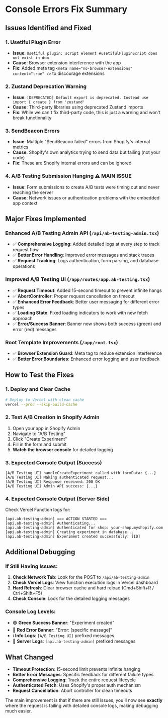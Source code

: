 # Console Errors Fix Summary

## Issues Identified and Fixed

### 1. **Usetiful Plugin Error**
- **Issue**: `Usetiful plugin: script element #usetifulPluginScript does not exist in dom`
- **Cause**: Browser extension interference with the app
- **Fix**: Added meta tag `<meta name="no-browser-extensions" content="true" />` to discourage extensions

### 2. **Zustand Deprecation Warning** 
- **Issue**: `[DEPRECATED] Default export is deprecated. Instead use import { create } from 'zustand'`
- **Cause**: Third-party libraries using deprecated Zustand imports
- **Fix**: While we can't fix third-party code, this is just a warning and won't break functionality

### 3. **SendBeacon Errors**
- **Issue**: Multiple "SendBeacon failed" errors from Shopify's internal metrics
- **Cause**: Shopify's own analytics trying to send data but failing (not your code)
- **Fix**: These are Shopify internal errors and can be ignored

### 4. **A/B Testing Submission Hanging** ⚠️ **MAIN ISSUE**
- **Issue**: Form submissions to create A/B tests were timing out and never reaching the server
- **Cause**: Network issues or authentication problems with the embedded app context

## Major Fixes Implemented

### Enhanced A/B Testing Admin API (`/api/ab-testing-admin.tsx`)
- ✅ **Comprehensive Logging**: Added detailed logs at every step to track request flow
- ✅ **Better Error Handling**: Improved error messages and stack traces  
- ✅ **Request Tracking**: Logs authentication, form parsing, and database operations

### Improved A/B Testing UI (`/app/routes/app.ab-testing.tsx`)
- ✅ **Request Timeout**: Added 15-second timeout to prevent infinite hangs
- ✅ **AbortController**: Proper request cancellation on timeout
- ✅ **Enhanced Error Feedback**: Better user messaging for different error types
- ✅ **Loading State**: Fixed loading indicators to work with new fetch approach
- ✅ **Error/Success Banner**: Banner now shows both success (green) and error (red) messages

### Root Template Improvements (`/app/root.tsx`)
- ✅ **Browser Extension Guard**: Meta tag to reduce extension interference
- ✅ **Better Error Boundaries**: Enhanced error logging and user feedback

## How to Test the Fixes

### 1. **Deploy and Clear Cache**
```bash
# Deploy to Vercel with clean cache
vercel --prod --skip-build-cache
```

### 2. **Test A/B Creation in Shopify Admin**
1. Open your app in Shopify Admin
2. Navigate to "A/B Testing" 
3. Click "Create Experiment"
4. Fill in the form and submit
5. **Watch the browser console** for detailed logging

### 3. **Expected Console Output (Success)**
```
[A/B Testing UI] handleCreateExperiment called with formData: {...}
[A/B Testing UI] Making authenticated request...
[A/B Testing UI] Response received: 200 OK
[A/B Testing UI] Admin API success: {...}
```

### 4. **Expected Console Output (Server Side)**
Check Vercel Function logs for:
```
[api.ab-testing-admin] === ACTION STARTED ===
[api.ab-testing-admin] Authenticating...
[api.ab-testing-admin] Authenticated for shop: your-shop.myshopify.com
[api.ab-testing-admin] Creating experiment in database...
[api.ab-testing-admin] Experiment created successfully: [ID]
```

## Additional Debugging

### If Still Having Issues:
1. **Check Network Tab**: Look for the POST to `/api/ab-testing-admin`
2. **Check Vercel Logs**: View function execution logs in Vercel dashboard  
3. **Hard Refresh**: Clear browser cache and hard reload (Cmd+Shift+R / Ctrl+Shift+F5)
4. **Check Console**: Look for the detailed logging messages

### Console Log Levels:
- 🟢 **Green Success Banner**: "Experiment created"
- 🔴 **Red Error Banner**: "Error: [specific message]" 
- ℹ️ **Info Logs**: `[A/B Testing UI]` prefixed messages
- 🔧 **Server Logs**: `[api.ab-testing-admin]` prefixed messages

## What Changed
- **Timeout Protection**: 15-second limit prevents infinite hanging
- **Better Error Messages**: Specific feedback for different failure types
- **Comprehensive Logging**: Track the entire request lifecycle  
- **Authenticated Fetch**: Uses Shopify's proper auth mechanism
- **Request Cancellation**: Abort controller for clean timeouts

The main improvement is that if there are still issues, you'll now see **exactly** where the request is failing with detailed console logs, making debugging much easier.